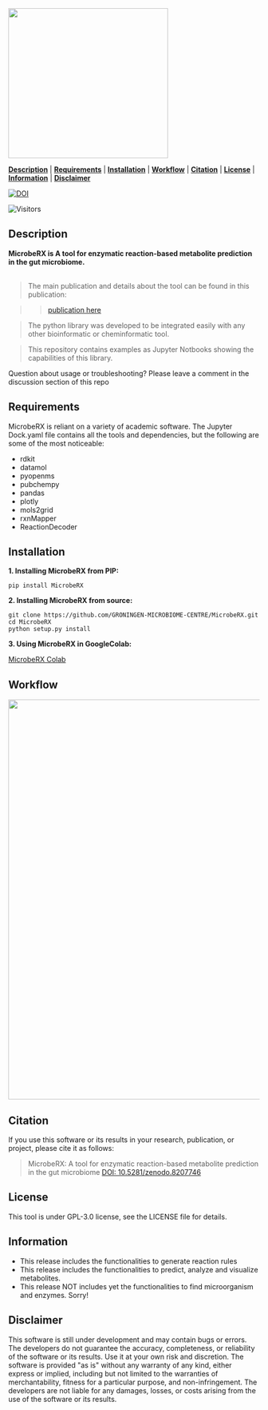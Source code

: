 <img src="https://github.com/GRONINGEN-MICROBIOME-CENTRE/MicrobeRX/blob/main/img/logo.png"  width="320" height="300">

[**Description**](#description) | [**Requirements**](#requirements) | [**Installation**](#installation) | [**Workflow**](#workflow) | [**Citation**](#citation) | [**License**](#license) | [**Information**](#information) | [**Disclaimer**](#disclaimer)

[![DOI](https://zenodo.org/badge/657648349.svg)](https://zenodo.org/badge/latestdoi/657648349)

![Visitors](https://api.visitorbadge.io/api/visitors?path=https%3A%2F%2Fgithub.com%2FGRONINGEN-MICROBIOME-CENTRE%2FMicrobeRX&label=Views&labelColor=%23697689&countColor=%23ff8a65&style=flat)

## Description

**MicrobeRX is A tool for enzymatic reaction-based metabolite prediction in the gut microbiome.** <br><br>

> The main publication and details about the tool can be found in this publication:

>> [publication here]()

> The python library was developed to be integrated easily with any other bioinformatic or cheminformatic tool.

> This repository contains examples as Jupyter Notbooks showing the capabilities of this library.

Question about usage or troubleshooting? Please leave a comment in the discussion section of this repo

## Requirements

MicrobeRX is reliant on a variety of academic software. The Jupyter Dock.yaml file contains all the tools and dependencies, but the following are some of the most noticeable:

- rdkit
- datamol
- pyopenms
- pubchempy
- pandas
- plotly
- mols2grid
- rxnMapper
- ReactionDecoder

## Installation 

**1. Installing MicrobeRX from PIP:**

```
pip install MicrobeRX
```

**2. Installing MicrobeRX from source:**

```
git clone https://github.com/GRONINGEN-MICROBIOME-CENTRE/MicrobeRX.git
cd MicrobeRX
python setup.py install
```

**3. Using MicrobeRX in GoogleColab:**

[MicrobeRX Colab](https://shorturl.at/cpqu4)


## Workflow

<img src="https://github.com/GRONINGEN-MICROBIOME-CENTRE/MicrobeRX/blob/development/img/workflow.png"  width="600" height="800">

## Citation

If you use this software or its results in your research, publication, or project, please cite it as follows:

> MicrobeRX: A tool for enzymatic reaction-based metabolite prediction in the gut microbiome [DOI: 10.5281/zenodo.8207746](https://zenodo.org/record/8207746)

## License
This tool is under GPL-3.0 license, see the LICENSE file for details.

## Information

- This release includes the functionalities to generate reaction rules
- This release includes the functionalities to predict, analyze and visualize metabolites.
- This release NOT includes yet the functionalities to find microorganism and enzymes. Sorry!

## Disclaimer 

This software is still under development and may contain bugs or errors. The developers do not guarantee the accuracy, completeness, or reliability of the software or its results. Use it at your own risk and discretion. The software is provided "as is" without any warranty of any kind, either express or implied, including but not limited to the warranties of merchantability, fitness for a particular purpose, and non-infringement. The developers are not liable for any damages, losses, or costs arising from the use of the software or its results.
